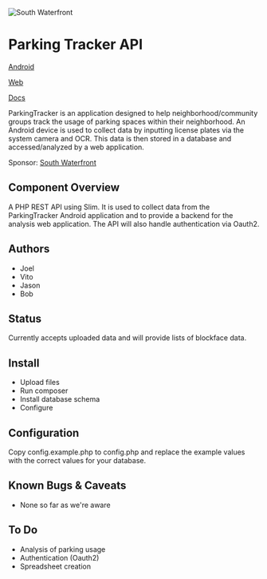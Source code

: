 ![South Waterfront](http://www.southwaterfront.com/images/swcr-logo.png)

# Parking Tracker API

[Android](https://github.com/WSUV-CS420-Team4/ParkingTracker)

[Web](https://github.com/WSUV-CS420-Team4/ParkingTrackerWeb)

[Docs](https://github.com/WSUV-CS420-Team4/ParkingTrackerDocs)

ParkingTracker is an application designed to help neighborhood/community groups track the usage of parking spaces
within their neighborhood. An Android device is used to collect data by inputting license plates via the system camera
and OCR. This data is then stored in a database and accessed/analyzed by a web application.

Sponsor: [South Waterfront](http://www.southwaterfront.com/)

## Component Overview

A PHP REST API using Slim. It is used to collect data from the ParkingTracker Android application and to provide
a backend for the analysis web application. The API will also handle authentication via Oauth2.

## Authors

- Joel
- Vito
- Jason
- Bob

## Status

Currently accepts uploaded data and will provide lists of blockface data.

## Install

- Upload files
- Run composer
- Install database schema
- Configure

## Configuration

Copy config.example.php to config.php and replace the example values with the correct values for your database.

## Known Bugs & Caveats

- None so far as we're aware

## To Do

- Analysis of parking usage
- Authentication (Oauth2)
- Spreadsheet creation